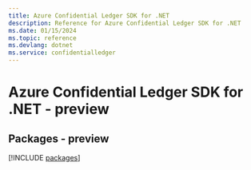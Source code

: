 ```yaml
---
title: Azure Confidential Ledger SDK for .NET
description: Reference for Azure Confidential Ledger SDK for .NET
ms.date: 01/15/2024
ms.topic: reference
ms.devlang: dotnet
ms.service: confidentialledger
---
```

# Azure Confidential Ledger SDK for .NET - preview
## Packages - preview
[!INCLUDE [packages](confidential-ledger-index.md)]